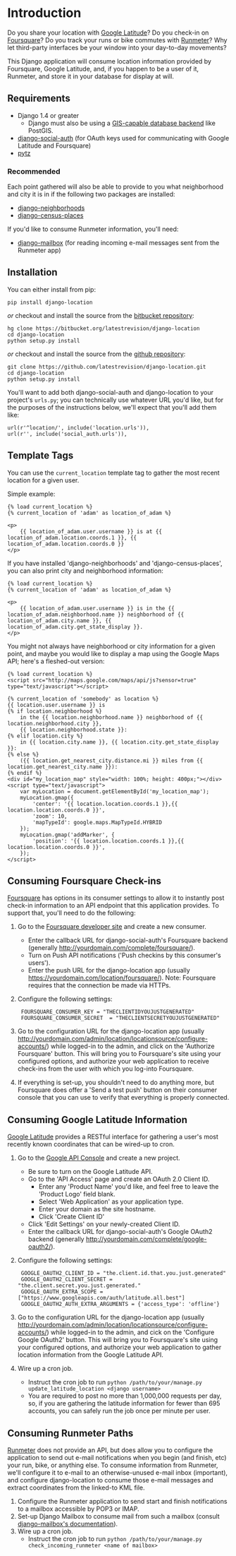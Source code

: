 Introduction
============

Do you share your location with [Google Latitude](http://latitude.google.com/)?  Do you check-in on [Foursquare](http://foursquare.com/)?  Do you track your runs or bike commutes with [Runmeter](http://www.abvio.com/runmeter/)?  Why let third-party interfaces be your window into your day-to-day movements?

This Django application will consume location information provided by Foursquare, Google Latitude, and, if you happen to be a user of it, Runmeter, and store it in your database for display at will.

Requirements
------------

* Django 1.4 or greater
    * Django must also be using a [GIS-capable database backend](https://docs.djangoproject.com/en/dev/ref/contrib/gis/db-api/#spatial-backends) like PostGIS.
* [django-social-auth](https://github.com/omab/django-social-auth/) (for OAuth keys used for communicating with Google Latitude and Foursquare)
* [pytz](http://pytz.sourceforge.net/)

### Recommended

Each point gathered will also be able to provide to you what neighborhood and city it is in if the following two packages are installed:

* [django-neighborhoods](http://bitbucket.org/latestrevision/django-neighborhoods/)
* [django-census-places](http://bitbucket.org/latestrevision/django-census-places/)

If you'd like to consume Runmeter information, you'll need:

* [django-mailbox](http://bitbucket.org/latestrevision/django-mailbox/) (for reading incoming e-mail messages sent from the Runmeter app)

Installation
------------

You can either install from pip:

    pip install django-location

*or* checkout and install the source from the [bitbucket repository](https://bitbucket.org/latestrevision/django-location):

    hg clone https://bitbucket.org/latestrevision/django-location
    cd django-location
    python setup.py install

*or* checkout and install the source from the [github repository](https://github.com/latestrevision/django-location):

    git clone https://github.com/latestrevision/django-location.git
    cd django-location
    python setup.py install

You'll want to add both django-social-auth and django-location to your project's `urls.py`; you can technically use whatever URL you'd like, but for the purposes of the instructions below, we'll expect that you'll add them like:

    url(r'^location/', include('location.urls')),
    url(r'', include('social_auth.urls')),

Template Tags
-------------

You can use the `current_location` template tag to gather the most recent location for a given user.  

Simple example:

    {% load current_location %}
    {% current_location of 'adam' as location_of_adam %}

    <p>
        {{ location_of_adam.user.username }} is at {{ location_of_adam.location.coords.1 }}, {{ location_of_adam.location.coords.0 }}
    </p>

If you have installed 'django-neighborhoods' and 'django-census-places', you can also print city and neighborhood information:

    {% load current_location %}
    {% current_location of 'adam' as location_of_adam %}

    <p>
        {{ location_of_adam.user.username }} is in the {{ location_of_adam.neighborhood.name }} neighborhood of {{ location_of_adam.city.name }}, {{ location_of_adam.city.get_state_display }}.
    </p>

You might not always have neighborhood or city information for a given point, and maybe you would like to display a map using the Google Maps API; here's a fleshed-out version:

    {% load current_location %}
    <script src="http://maps.google.com/maps/api/js?sensor=true" type="text/javascript"></script>

    {% current_location of 'somebody' as location %}
    {{ location.user.username }} is
    {% if location.neighborhood %}
        in the {{ location.neighborhood.name }} neighborhood of {{ location.neighborhood.city }},
        {{ location.neighborhood.state }}:
    {% elif location.city %}
        in {{ location.city.name }}, {{ location.city.get_state_display }}:
    {% else %}
        ({{ location.get_nearest_city.distance.mi }} miles from {{ location.get_nearest_city.name }}):
    {% endif %}
    <div id="my_location_map" style="width: 100%; height: 400px;"></div>
    <script type="text/javascript">
        var myLocation = document.getElementById('my_location_map');
        myLocation.gmap({
            'center': '{{ location.location.coords.1 }},{{ location.location.coords.0 }}',
            'zoom': 10,
            'mapTypeId': google.maps.MapTypeId.HYBRID
        });
        myLocation.gmap('addMarker', {
            'position': '{{ location.location.coords.1 }},{{ location.location.coords.0 }}',
        });
    </script>

Consuming Foursquare Check-ins
------------------------------

[Foursquare](http://foursquare.com/) has options in its consumer settings to allow it to instantly post check-in information to an API endpoint that this application provides.
To support that, you'll need to do the following:

1. Go to the [Foursquare developer site](http://developer.foursquare.com/) and create a new consumer.
    * Enter the callback URL for django-social-auth's Foursquare backend (generally http://yourdomain.com/complete/foursquare/).
    * Turn on Push API notifications ('Push checkins by this consumer's users').
    * Enter the push URL for the django-location app (usually https://yourdomain.com/location/foursquare/).  Note: Foursquare requires that the connection be made via HTTPs.
2. Configure the following settings:

        FOURSQUARE_CONSUMER_KEY = "THECLIENTIDYOUJUSTGENERATED"
        FOURSQUARE_CONSUMER_SECRET  = "THECLIENTSECRETYOUJUSTGENERATED"

3. Go to the configuration URL for the django-location app (usually http://yourdomain.com/admin/location/locationsource/configure-accounts/) while logged-in to the admin, and click on the 'Authorize Foursquare' button.  This will bring you to Foursquare's site using your configured options, and authorize your web application to receive check-ins from the user with which you log-into Foursquare.
3. If everything is set-up, you shouldn't need to do anything more, but Foursquare does offer a 'Send a test push' button on their consumer console that you can use to verify that everything is properly connected.

Consuming Google Latitude Information
-------------------------------------

[Google Latitude](http://latitude.google.com/) provides a RESTful interface for gathering a user's most recently known coordinates that can be wired-up to cron.

1. Go to the [Google API Console](https://code.google.com/apis/console/) and create a new project.
    * Be sure to turn on the Google Latitude API.
    * Go to the 'API Access' page and create an OAuth 2.0 Client ID.
        * Enter any 'Product Name' you'd like, and feel free to leave the 'Product Logo' field blank.
        * Select 'Web Application' as your application type.
        * Enter your domain as the site hostname.
        * Click 'Create Client ID'
    * Click 'Edit Settings' on your newly-created Client ID.
    * Enter the callback URL for django-social-auth's Google OAuth2 backend (generally http://yourdomain.com/complete/google-oauth2/).
2. Configure the following settings:

        GOOGLE_OAUTH2_CLIENT_ID = "the.client.id.that.you.just.generated"
        GOOGLE_OAUTH2_CLIENT_SECRET = "the.client.secret.you.just.generated."
        GOOGLE_OAUTH_EXTRA_SCOPE = ["https://www.googleapis.com/auth/latitude.all.best"]
        GOOGLE_OAUTH2_AUTH_EXTRA_ARGUMENTS = {'access_type': 'offline'}

3. Go to the configuration URL for the django-location app (usually http://yourdomain.com/admin/location/locationsource/configure-accounts/) while logged-in to the admin, and cick on the 'Configure Google OAuth2' button.  This will bring you to Foursquare's site using your configured options, and authorize your web application to gather location information from the Google Latitude API.
4. Wire up a cron job.
    * Instruct the cron job to run `python /path/to/your/manage.py update_latitude_location <django username>`
    * You are required to post no more than 1,000,000 requests per day, so, if you are gathering the latitude information for fewer than 695 accounts, you can safely run the job once per minute per user.

Consuming Runmeter Paths
------------------------

[Runmeter](http://www.abvio.com/runmeter/) does not provide an API, but does allow you to configure the application to send out e-mail notifications when you begin (and finish, etc) your run, bike, or anything else.  To consume information from Runmeter, we'll configure it to e-mail to an otherwise-unused e-mail inbox (important), and configure django-location to consume those e-mail messages and extract coordinates from the linked-to KML file.

1. Configure the Runmeter application to send start and finish notifications to a mailbox accessible by POP3 or IMAP.
2. Set-up Django Mailbox to consume mail from such a mailbox (consult [django-mailbox's documentation](http://bitbucket.org/latestrevision/django-mailbox/)).
3. Wire up a cron job.
    * Instruct the cron job to run `python /path/to/your/manage.py check_incoming_runmeter <name of mailbox>`
